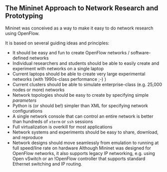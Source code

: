 The Mininet Approach to Network Research and Prototyping
---------------------------------------------------------

Mininet was conceived as a way to make it easy to do network research using OpenFlow.

It is based on several guiding ideas and principles:

* It should be easy and fun to create OpenFlow networks / software-defined networks
* Individual researchers and students should be able to easily create and experiment with networks on a single laptop
* Current laptops should be able to create very large experimental networks (with 1990s-class performance ;-) )
* Current clusters should be able to simulate enterprise-class (e.g. 25,000 nodes or more) networks
* Network topologies should be easy to create by specifying simple _parameters_
* Python is (or should be!) simpler than XML for specifying network configurations
* A single network console that can control an entire network is better than hundreds of `xterm` or `ssh` sessions
* Full virtualization is overkill for most applications
* Network systems and experiments should be easy to share, download, and reproduce
* Network designs should move seamlessly from emulation to running at full speed/line rate on hardware
Although Mininet was designed for OpenFlow networks, it also supports legacy IP networking, e.g. using Open vSwitch or an !OpenFlow controller that supports standard Ethernet switching and IP routing.
